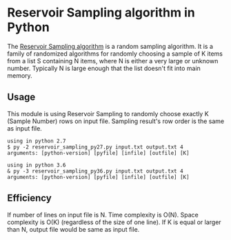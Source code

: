 Reservoir Sampling algorithm in Python
======================================

The [Reservoir Sampling algorithm](https://en.wikipedia.org/wiki/Reservoir_sampling) is a random sampling algorithm. It is a family of randomized algorithms for randomly choosing a sample of K items from a list S containing N items, where N is either a very large or unknown number. Typically N is large enough that the list doesn't fit into main memory.

Usage
-----
This module is using Reservoir Sampling to randomly choose exactly K (Sample Number) rows on input file. Sampling result's row order is the same as input file.

	using in python 2.7
	$ py -2 reservoir_sampling_py27.py input.txt output.txt 4
	arguments: [python-version] [pyfile] [infile] [outfile] [K]

	using in python 3.6
	& py -3 reservoir_sampling_py36.py input.txt output.txt 4
	arguments: [python-version] [pyfile] [infile] [outfile] [K]

Efficiency
----------
If number of lines on input file is N. Time complexity is O(N). Space complexity is O(K) (regardless of the size of one line). If K is equal or larger than N, output file would be same as input file.
